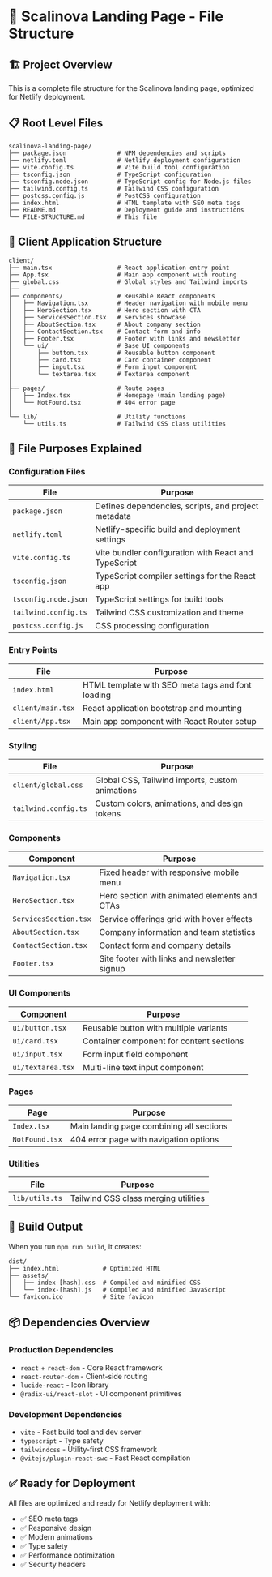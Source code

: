 # 📁 Scalinova Landing Page - File Structure

## 🏗️ **Project Overview**

This is a complete file structure for the Scalinova landing page, optimized for Netlify deployment.

## 📋 **Root Level Files**

```
scalinova-landing-page/
├── package.json              # NPM dependencies and scripts
├── netlify.toml              # Netlify deployment configuration
├── vite.config.ts            # Vite build tool configuration
├── tsconfig.json             # TypeScript configuration
├── tsconfig.node.json        # TypeScript config for Node.js files
├── tailwind.config.ts        # Tailwind CSS configuration
├── postcss.config.js         # PostCSS configuration
├── index.html                # HTML template with SEO meta tags
├── README.md                 # Deployment guide and instructions
└── FILE-STRUCTURE.md         # This file
```

## 📱 **Client Application Structure**

```
client/
├── main.tsx                  # React application entry point
├── App.tsx                   # Main app component with routing
├── global.css                # Global styles and Tailwind imports
├──
├── components/               # Reusable React components
│   ├── Navigation.tsx        # Header navigation with mobile menu
│   ├── HeroSection.tsx       # Hero section with CTA
│   ├── ServicesSection.tsx   # Services showcase
│   ├── AboutSection.tsx      # About company section
│   ├── ContactSection.tsx    # Contact form and info
│   ├── Footer.tsx            # Footer with links and newsletter
│   └── ui/                   # Base UI components
│       ├── button.tsx        # Reusable button component
│       ├── card.tsx          # Card container component
│       ├── input.tsx         # Form input component
│       └── textarea.tsx      # Textarea component
│
├── pages/                    # Route pages
│   ├── Index.tsx             # Homepage (main landing page)
│   └── NotFound.tsx          # 404 error page
│
└── lib/                      # Utility functions
    └── utils.ts              # Tailwind CSS class utilities
```

## 🔧 **File Purposes Explained**

### **Configuration Files**

| File                 | Purpose                                              |
| -------------------- | ---------------------------------------------------- |
| `package.json`       | Defines dependencies, scripts, and project metadata  |
| `netlify.toml`       | Netlify-specific build and deployment settings       |
| `vite.config.ts`     | Vite bundler configuration with React and TypeScript |
| `tsconfig.json`      | TypeScript compiler settings for the React app       |
| `tsconfig.node.json` | TypeScript settings for build tools                  |
| `tailwind.config.ts` | Tailwind CSS customization and theme                 |
| `postcss.config.js`  | CSS processing configuration                         |

### **Entry Points**

| File              | Purpose                                           |
| ----------------- | ------------------------------------------------- |
| `index.html`      | HTML template with SEO meta tags and font loading |
| `client/main.tsx` | React application bootstrap and mounting          |
| `client/App.tsx`  | Main app component with React Router setup        |

### **Styling**

| File                 | Purpose                                         |
| -------------------- | ----------------------------------------------- |
| `client/global.css`  | Global CSS, Tailwind imports, custom animations |
| `tailwind.config.ts` | Custom colors, animations, and design tokens    |

### **Components**

| Component             | Purpose                                      |
| --------------------- | -------------------------------------------- |
| `Navigation.tsx`      | Fixed header with responsive mobile menu     |
| `HeroSection.tsx`     | Hero section with animated elements and CTAs |
| `ServicesSection.tsx` | Service offerings grid with hover effects    |
| `AboutSection.tsx`    | Company information and team statistics      |
| `ContactSection.tsx`  | Contact form and company details             |
| `Footer.tsx`          | Site footer with links and newsletter signup |

### **UI Components**

| Component         | Purpose                                  |
| ----------------- | ---------------------------------------- |
| `ui/button.tsx`   | Reusable button with multiple variants   |
| `ui/card.tsx`     | Container component for content sections |
| `ui/input.tsx`    | Form input field component               |
| `ui/textarea.tsx` | Multi-line text input component          |

### **Pages**

| Page           | Purpose                                  |
| -------------- | ---------------------------------------- |
| `Index.tsx`    | Main landing page combining all sections |
| `NotFound.tsx` | 404 error page with navigation options   |

### **Utilities**

| File           | Purpose                              |
| -------------- | ------------------------------------ |
| `lib/utils.ts` | Tailwind CSS class merging utilities |

## 🚀 **Build Output**

When you run `npm run build`, it creates:

```
dist/
├── index.html            # Optimized HTML
├── assets/
│   ├── index-[hash].css  # Compiled and minified CSS
│   └── index-[hash].js   # Compiled and minified JavaScript
└── favicon.ico           # Site favicon
```

## 📦 **Dependencies Overview**

### **Production Dependencies**

- `react` + `react-dom` - Core React framework
- `react-router-dom` - Client-side routing
- `lucide-react` - Icon library
- `@radix-ui/react-slot` - UI component primitives

### **Development Dependencies**

- `vite` - Fast build tool and dev server
- `typescript` - Type safety
- `tailwindcss` - Utility-first CSS framework
- `@vitejs/plugin-react-swc` - Fast React compilation

## ✅ **Ready for Deployment**

All files are optimized and ready for Netlify deployment with:

- ✅ SEO meta tags
- ✅ Responsive design
- ✅ Modern animations
- ✅ Type safety
- ✅ Performance optimization
- ✅ Security headers

